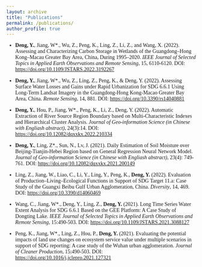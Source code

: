 ```yaml
---
layout: archive
title: "Publications"
permalink: /publications/
author_profile: true
---
```


<span style="font-family: 'euclid';">

* **Deng, Y.**, Jiang, W\*., Wu, Z., Peng, K., Ling, Z., Li, Z., and Wang, X. (2022). Assessing and Characterizing Carbon Storage in Wetlands of the Guangdong–Hong Kong–Macau Greater Bay Area, China, During 1995–2020. *IEEE Journal of Selected Topics in Applied Earth Observations and Remote Sensing*, 15, 6110-6120.
DOI:  <a href="https://doi.org/10.1109/JSTARS.2022.3192267" target="_blank">https://doi.org/10.1109/JSTARS.2022.3192267</a>  

* **Deng, Y.**, Jiang, W\*., Wu, Z., Ling, Z., Peng, K., & Deng, Y. (2022). Assessing Surface Water Losses and Gains under Rapid Urbanization for SDG 6.6.1 Using Long-Term Landsat Imagery in the Guangdong-Hong Kong-Macao Greater Bay Area, China. *Remote Sensing*, 14, 881.
DOI:  <a href="https://doi.org/10.3390/rs14040881" target="_blank">https://doi.org/10.3390/rs14040881</a> 

* **Deng, Y.**, Hou, P., Jiang, W\*., Peng, K., Li, Z., Deng, Y. (2022). Automatic Extraction of River Source Region Boundary based on Multi-Characteristic Indexes and Hierarchical Cluster Analysis. *Journal of Geo-information Science (in Chinese with Engliash abstract)*, 24(3):14.
DOI:  <a href="https://doi.org/10.12082/dqxxkx.2022.210334" target="_blank">https://doi.org/10.12082/dqxxkx.2022.210334</a> 

* **Deng, Y.**, Ling, Z\*., Sun, N., Lv, J. (2021). Daily Estimation of Soil Moisture over Beijing-Tianjin-Hebei Region based on General Regression Neural Network Model. *Journal of Geo-information Science (in Chinese with Engliash abstract)*, 23(4): 749-761.
DOI:  <a href="https://doi.org/10.12082/dqxxkx.2021.200149" target="_blank">https://doi.org/10.12082/dqxxkx.2021.200149</a> 

* Ling, Z., Jiang, W., Liao, C., Li, Y., Ling, Y., Peng, K., **Deng, Y.** (2022). Evaluation of Production–Living–Ecological Functions in Support of SDG Target 11.a: Case Study of the Guangxi Beibu Gulf Urban Agglomeration, China. *Diversity*, 14, 469.
DOI:  <a href="https://doi.org/10.3390/d14060469" target="_blank">https://doi.org/10.3390/d14060469</a> 

* Wang, C., Jiang, W\*., Deng, Y., Ling, Z., **Deng, Y.** (2021). Long Time Series Water Extent Analysis for SDG 6.6.1 Based on the GEE Platform: A Case Study of Dongting Lake. *IEEE Journal of Selected Topics in Applied Earth Observations and Remote Sensing*, 15:490-503.
DOI:  <a href="https://doi.org/10.1109/JSTARS.2021.3088127" target="_blank">https://doi.org/10.1109/JSTARS.2021.3088127</a> 

* Peng, K., Jiang, W\*., Ling, Z., Hou, P., **Deng, Y.** (2021). Evaluating the potential impacts of land use changes on ecosystem service value under multiple scenarios in support of SDG reporting: A case study of the Wuhan urban agglomeration. *Journal of Cleaner Production*, 15:490-503.
DOI:  <a href="https://doi.org/10.1016/j.jclepro.2021.127321" target="_blank">https://doi.org/10.1016/j.jclepro.2021.127321</a> 

<span>
